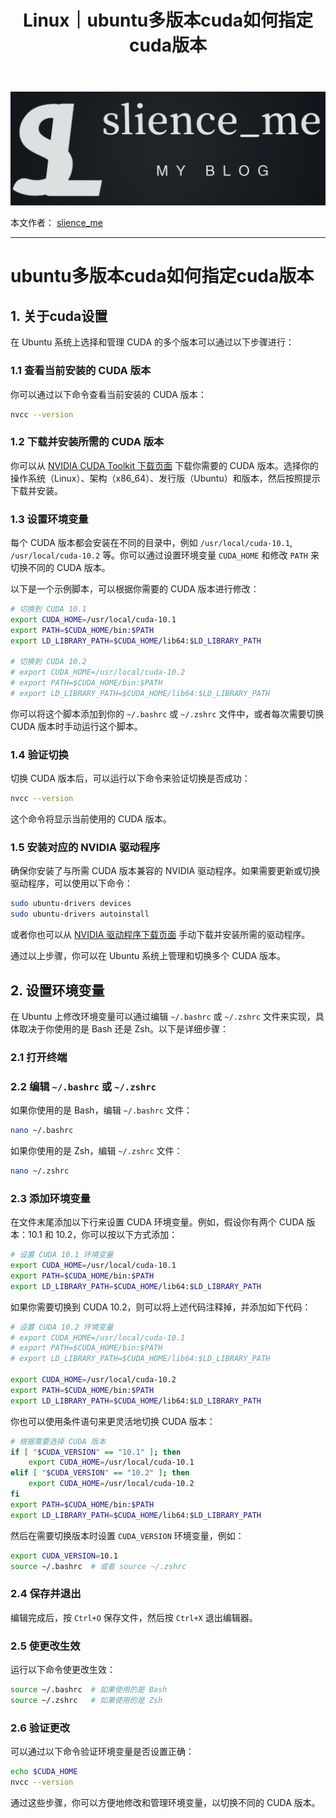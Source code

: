 ﻿---
layout: post
title: Linux｜ubuntu多版本cuda如何指定cuda版本
categories: [Linux]
description: ubuntu多版本cuda如何指定cuda版本
keywords: Linux, CUDA
mermaid: false
sequence: false
flow: false
mathjax: false
mindmap: false
mindmap2: false
---

![img](/images/posts/logo_slienceme3.png)

本文作者： [slience_me](https://slienceme.cn/)

---

# ubuntu多版本cuda如何指定cuda版本

## 1. 关于cuda设置

在 Ubuntu 系统上选择和管理 CUDA 的多个版本可以通过以下步骤进行：

### 1.1 查看当前安装的 CUDA 版本
你可以通过以下命令查看当前安装的 CUDA 版本：

```bash
nvcc --version
```

### 1.2 下载并安装所需的 CUDA 版本
你可以从 [NVIDIA CUDA Toolkit 下载页面](https://developer.nvidia.com/cuda-downloads) 下载你需要的 CUDA 版本。选择你的操作系统（Linux）、架构（x86_64）、发行版（Ubuntu）和版本，然后按照提示下载并安装。

### 1.3 设置环境变量
每个 CUDA 版本都会安装在不同的目录中，例如 `/usr/local/cuda-10.1`, `/usr/local/cuda-10.2` 等。你可以通过设置环境变量 `CUDA_HOME` 和修改 `PATH` 来切换不同的 CUDA 版本。

以下是一个示例脚本，可以根据你需要的 CUDA 版本进行修改：

```bash
# 切换到 CUDA 10.1
export CUDA_HOME=/usr/local/cuda-10.1
export PATH=$CUDA_HOME/bin:$PATH
export LD_LIBRARY_PATH=$CUDA_HOME/lib64:$LD_LIBRARY_PATH

# 切换到 CUDA 10.2
# export CUDA_HOME=/usr/local/cuda-10.2
# export PATH=$CUDA_HOME/bin:$PATH
# export LD_LIBRARY_PATH=$CUDA_HOME/lib64:$LD_LIBRARY_PATH
```

你可以将这个脚本添加到你的 `~/.bashrc` 或 `~/.zshrc` 文件中，或者每次需要切换 CUDA 版本时手动运行这个脚本。

### 1.4 验证切换
切换 CUDA 版本后，可以运行以下命令来验证切换是否成功：

```bash
nvcc --version
```

这个命令将显示当前使用的 CUDA 版本。

### 1.5 安装对应的 NVIDIA 驱动程序
确保你安装了与所需 CUDA 版本兼容的 NVIDIA 驱动程序。如果需要更新或切换驱动程序，可以使用以下命令：

```bash
sudo ubuntu-drivers devices
sudo ubuntu-drivers autoinstall
```

或者你也可以从 [NVIDIA 驱动程序下载页面](https://www.nvidia.com/Download/index.aspx) 手动下载并安装所需的驱动程序。

通过以上步骤，你可以在 Ubuntu 系统上管理和切换多个 CUDA 版本。


## 2. 设置环境变量
在 Ubuntu 上修改环境变量可以通过编辑 `~/.bashrc` 或 `~/.zshrc` 文件来实现，具体取决于你使用的是 Bash 还是 Zsh。以下是详细步骤：

### 2.1 打开终端

### 2.2 编辑 `~/.bashrc` 或 `~/.zshrc`

如果你使用的是 Bash，编辑 `~/.bashrc` 文件：

```bash
nano ~/.bashrc
```

如果你使用的是 Zsh，编辑 `~/.zshrc` 文件：

```bash
nano ~/.zshrc
```

### 2.3 添加环境变量

在文件末尾添加以下行来设置 CUDA 环境变量。例如，假设你有两个 CUDA 版本：10.1 和 10.2，你可以按以下方式添加：

```bash
# 设置 CUDA 10.1 环境变量
export CUDA_HOME=/usr/local/cuda-10.1
export PATH=$CUDA_HOME/bin:$PATH
export LD_LIBRARY_PATH=$CUDA_HOME/lib64:$LD_LIBRARY_PATH
```

如果你需要切换到 CUDA 10.2，则可以将上述代码注释掉，并添加如下代码：

```bash
# 设置 CUDA 10.2 环境变量
# export CUDA_HOME=/usr/local/cuda-10.1
# export PATH=$CUDA_HOME/bin:$PATH
# export LD_LIBRARY_PATH=$CUDA_HOME/lib64:$LD_LIBRARY_PATH

export CUDA_HOME=/usr/local/cuda-10.2
export PATH=$CUDA_HOME/bin:$PATH
export LD_LIBRARY_PATH=$CUDA_HOME/lib64:$LD_LIBRARY_PATH
```

你也可以使用条件语句来更灵活地切换 CUDA 版本：

```bash
# 根据需要选择 CUDA 版本
if [ "$CUDA_VERSION" == "10.1" ]; then
    export CUDA_HOME=/usr/local/cuda-10.1
elif [ "$CUDA_VERSION" == "10.2" ]; then
    export CUDA_HOME=/usr/local/cuda-10.2
fi
export PATH=$CUDA_HOME/bin:$PATH
export LD_LIBRARY_PATH=$CUDA_HOME/lib64:$LD_LIBRARY_PATH
```

然后在需要切换版本时设置 `CUDA_VERSION` 环境变量，例如：

```bash
export CUDA_VERSION=10.1
source ~/.bashrc  # 或者 source ~/.zshrc
```

### 2.4 保存并退出

编辑完成后，按 `Ctrl+O` 保存文件，然后按 `Ctrl+X` 退出编辑器。

### 2.5 使更改生效

运行以下命令使更改生效：

```bash
source ~/.bashrc  # 如果使用的是 Bash
source ~/.zshrc   # 如果使用的是 Zsh
```

### 2.6 验证更改

可以通过以下命令验证环境变量是否设置正确：

```bash
echo $CUDA_HOME
nvcc --version
```

通过这些步骤，你可以方便地修改和管理环境变量，以切换不同的 CUDA 版本。
